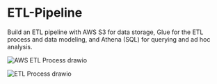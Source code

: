 # ETL-Pipeline
Build an ETL pipeline with AWS S3 for data storage, Glue for the ETL process and data modeling, and Athena (SQL) for querying and ad hoc analysis.


![AWS ETL Process drawio](https://github.com/user-attachments/assets/2503a757-e331-4e56-853e-15f16fa45e9e)


![ETL Process drawio](https://github.com/user-attachments/assets/331764d6-a69a-409d-bf74-135830514f6e)
